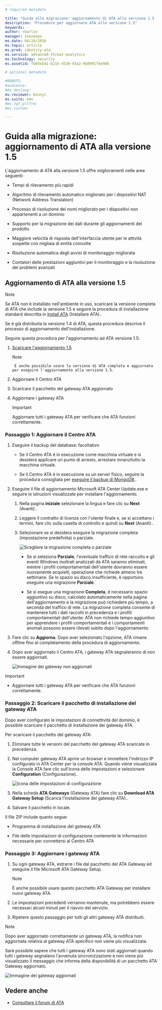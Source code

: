 ```yaml
---
# required metadata

title: "Guida alla migrazione: aggiornamento di ATA alla versione 1.5 | Microsoft Advanced Threat Analytics"
description: "Procedure per aggiornare ATA alla versione 1.5"
keywords:
author: rkarlin
manager: stevenpo
ms.date: 04/28/2016
ms.topic: article
ms.prod: identity-ata
ms.service: advanced-threat-analytics
ms.technology: security
ms.assetid: fb65eb41-b215-4530-93a2-0b8991f4e980

# optional metadata

#ROBOTS:
#audience:
#ms.devlang:
ms.reviewer: bennyl
ms.suite: ems
#ms.tgt_pltfrm:
#ms.custom:

---
```


# Guida alla migrazione: aggiornamento di ATA alla versione 1.5
L'aggiornamento di ATA alla versione 1.5 offre miglioramenti nelle aree seguenti:

-   Tempi di rilevamento più rapidi

-   Algoritmo di rilevamento automatico migliorato per i dispositivi NAT (Network Address Translation)

-   Processo di risoluzione dei nomi migliorato per i dispositivi non appartenenti a un dominio

-   Supporto per la migrazione dei dati durante gli aggiornamenti del prodotto

-   Maggiore velocità di risposta dell'interfaccia utente per le attività sospette con migliaia di entità coinvolte

-   Risoluzione automatica degli avvisi di monitoraggio migliorata

-   Contatori delle prestazioni aggiuntivi per il monitoraggio e la risoluzione dei problemi avanzati

## Aggiornamento di ATA alla versione 1.5
> [!NOTE]
> Se ATA non è installato nell'ambiente in uso, scaricare la versione completa di ATA che include la versione 1.5 e seguire la procedura di installazione standard descritta in [Install ATA](/advanced-threat-analytics/deploy-use/install-ata) (Installare ATA)..

Se è già distribuita la versione 1.4 di ATA, questa procedura descrive il processo di aggiornamento dell'installazione.

Seguire questa procedura per l'aggiornamento ad ATA versione 1.5:

1.  [Scaricare l'aggiornamento 1.5](http://aka.ms/ata1_5update)
      > [!NOTE]
         È anche possibile usare la versione di ATA completa e aggiornata per eseguire l'aggiornamento alla versione 1.5.


2.  Aggiornare il Centro ATA

3.  Scaricare il pacchetto del gateway ATA aggiornato

4.  Aggiornare i gateway ATA

    > [!IMPORTANT]
    > Aggiornare tutti i gateway ATA per verificare che ATA funzioni correttamente.

### Passaggio 1: Aggiornare il Centro ATA

1.  Eseguire il backup del database: facoltativo

    -   Se il Centro ATA è in esecuzione come macchina virtuale e si desidera applicare un punto di arresto, arrestare innanzitutto la macchina virtuale.

    -   Se il Centro ATA è in esecuzione su un server fisico, seguire la procedura consigliata per [eseguire il backup di MongoDB](https://docs.mongodb.org/manual/core/backups/)..

2.  Eseguire il file di aggiornamento Microsoft ATA Center Update.exe e seguire le istruzioni visualizzate per installare l'aggiornamento.

    1.  Nella pagina **iniziale** selezionare la lingua e fare clic su **Next** (Avanti)..

    2.  Leggere il contratto di licenza con l'utente finale e, se si accettano i termini, fare clic sulla casella di controllo e quindi su **Next** (Avanti)..

    3.  Selezionare se si desidera eseguire la migrazione completa (impostazione predefinita) o parziale.

        ![Scegliere la migrazione completa o parziale](media/ATA-center-fullpartial.png)

        -   Se si seleziona **Parziale**, l'eventuale traffico di rete raccolto e gli eventi Windows inoltrati analizzati da ATA saranno eliminati, mentre i profili comportamentali dell'utente dovranno essere nuovamente acquisiti, operazione che richiede almeno tre settimane. Se lo spazio su disco insufficiente, è opportuno eseguire una migrazione **Parziale**.

        -   Se si esegue una migrazione **Completa**, è necessario spazio aggiuntivo su disco, calcolato automaticamente nella pagina dell'aggiornamento e la migrazione può richiedere più tempo, a seconda del traffico di rete. La migrazione completa consente di mantenere tutti i dati raccolti in precedenza e i profili comportamentali dell'utente: ATA non richiede tempo aggiuntivo per apprendere i profili comportamentali e i comportamenti anomali possono essere rilevati subito dopo l'aggiornamento.

3.  Fare clic su **Aggiorna**. Dopo aver selezionato l'opzione, ATA rimane offline fino al completamento della procedura di aggiornamento.

4.  Dopo aver aggiornato il Centro ATA, i gateway ATA segnaleranno di non essere aggiornati.

    ![Immagine dei gateway non aggiornati](media/ATA-center-outdated.png)

> [!IMPORTANT]
> - Aggiornare tutti i gateway ATA per verificare che ATA funzioni correttamente.

### Passaggio 2: Scaricare il pacchetto di installazione del gateway ATA
Dopo aver configurato le impostazioni di connettività del dominio, è possibile scaricare il pacchetto di installazione dei gateway ATA.

Per scaricare il pacchetto del gateway ATA:

1.  Eliminare tutte le versioni del pacchetto del gateway ATA scaricate in precedenza.

2.  Nel computer gateway ATA aprire un browser e immettere l'indirizzo IP configurato in ATA Center per la console ATA. Quando viene visualizzata la Console ATA fare clic sull'icona delle impostazioni e selezionare **Configuration** (Configurazione)..

    ![Icona delle impostazioni di configurazione](media/ATA-config-icon.JPG)

3.  Nella scheda **ATA Gateways** (Gateway ATA) fare clic su **Download ATA Gateway Setup** (Scarica l'installazione del gateway ATA)..

4.  Salvare il pacchetto in locale.

Il file ZIP include quanto segue:

-   Programma di installazione del gateway ATA

-   File delle impostazioni di configurazione contenente le informazioni necessarie per connettersi al Centro ATA

### Passaggio 3: Aggiornare i gateway ATA

1.  Su ogni gateway ATA, estrarre i file dal pacchetto del ATA Gateway ed eseguire il file Microsoft ATA Gateway Setup.

    > [!NOTE]
    > È anche possibile usare questo pacchetto ATA Gateway per installare nuovi gateway ATA.

2.  Le impostazioni precedenti verranno mantenute, ma potrebbero essere necessari alcuni minuti per il riavvio del servizio.

3.  Ripetere questo passaggio per tutti gli altri gateway ATA distribuiti.

> [!NOTE]
> Dopo aver aggiornato correttamente un gateway ATA, la notifica non aggiornata relativa al gateway ATA specifico non viene più visualizzata.

Sarà possibile sapere che tutti i gateway ATA sono stati aggiornati quando tutti i gateway segnalano l'avvenuta sincronizzazione e non viene più visualizzato il messaggio che informa della disponibilità di un pacchetto ATA Gateway aggiornato.

![Immagine dei gateway aggiornati](media/ATA-gw-updated.png)

## Vedere anche

- [Consultare il forum di ATA](https://social.technet.microsoft.com/Forums/security/en-US/home?forum=mata)


<!--HONumber=May16_HO1-->


